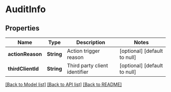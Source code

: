 # AuditInfo
## Properties

| Name | Type | Description | Notes |
|------------ | ------------- | ------------- | -------------|
| **actionReason** | **String** | Action trigger reason | [optional] [default to null] |
| **thirdClientId** | **String** | Third party client identifier | [optional] [default to null] |

[[Back to Model list]](../README.md#documentation-for-models) [[Back to API list]](../README.md#documentation-for-api-endpoints) [[Back to README]](../README.md)

